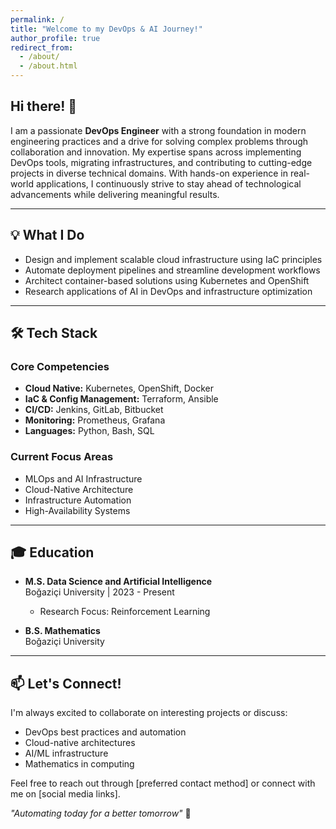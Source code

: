 ```yaml
---
permalink: /
title: "Welcome to my DevOps & AI Journey!"
author_profile: true
redirect_from:
  - /about/
  - /about.html
---
```


## Hi there! 👋

I am a passionate **DevOps Engineer** with a strong foundation in modern engineering practices and a drive for solving complex problems through collaboration and innovation. My expertise spans across implementing DevOps tools, migrating infrastructures, and contributing to cutting-edge projects in diverse technical domains. With hands-on experience in real-world applications, I continuously strive to stay ahead of technological advancements while delivering meaningful results.

---

## 💡 What I Do
- Design and implement scalable cloud infrastructure using IaC principles
- Automate deployment pipelines and streamline development workflows
- Architect container-based solutions using Kubernetes and OpenShift
- Research applications of AI in DevOps and infrastructure optimization

---

## 🛠️ Tech Stack

### **Core Competencies**
- **Cloud Native:** Kubernetes, OpenShift, Docker
- **IaC & Config Management:** Terraform, Ansible
- **CI/CD:** Jenkins, GitLab, Bitbucket
- **Monitoring:** Prometheus, Grafana
- **Languages:** Python, Bash, SQL

### **Current Focus Areas**
- MLOps and AI Infrastructure
- Cloud-Native Architecture
- Infrastructure Automation
- High-Availability Systems

---

## 🎓 Education

- **M.S. Data Science and Artificial Intelligence**  
  Boğaziçi University | 2023 - Present
  - Research Focus: Reinforcement Learning

- **B.S. Mathematics**  
  Boğaziçi University

---

## 📫 Let's Connect!
I'm always excited to collaborate on interesting projects or discuss:
- DevOps best practices and automation
- Cloud-native architectures
- AI/ML infrastructure
- Mathematics in computing

Feel free to reach out through [preferred contact method] or connect with me on [social media links].

_"Automating today for a better tomorrow"_ 🚀